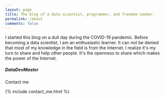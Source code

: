 ```yaml
---
layout: page
title: The blog of a data scientist, programmer, and freedom seeker.
permalink: /about
comments: false
---
```


<div class="row justify-content-between">
<div class="col-md-8 pr-5">

<p>I started this blog on a dull day during the COVID-19 pandemic. Before becoming a data scientist, I am an enthusiastic learner. It can not be denied that most of my knowledge in the field is from the Internet. I realize it's my turn to share and help other people. It's the openness to share which makes the power of the Internet.</p>

<!-- <p class="mb-5"><img class="shadow-lg" src="{{site.baseurl}}/assets/images/mediumish-jekyll-template.png" alt="jekyll template mediumish" /></p> -->

<!-- <h4>Documentation</h4>

<p>Please, read the docs <a href="https://bootstrapstarter.com/bootstrap-templates/template-mediumish-bootstrap-jekyll/">here</a>.</p>

<h4>Questions or bug reports?</h4>

<p>Head over to our <a href="https://github.com/wowthemesnet/mediumish-theme-jekyll">Github repository</a>!</p> -->

</div>

<div class="col-md-4">

<div class="sticky-top sticky-top-80">
<h5>DataDevMaster</h5>
<p>Contact me</p>
{% include contact_me.html %}
<!-- 
<p>Thank you for your support! Your donation helps me to maintain and improve <a target="_blank" href="https://github.com/wowthemesnet/mediumish-theme-jekyll">Mediumish <i class="fab fa-github"></i></a>.</p>
<a target="_blank" href="https://www.wowthemes.net/donate/" class="btn btn-danger">Buy me a coffee</a> <a target="_blank" href="https://bootstrapstarter.com/bootstrap-templates/template-mediumish-bootstrap-jekyll/" class="btn btn-warning">Documentation</a>
-->

</div>
</div>
</div>
